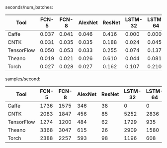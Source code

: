 seconds/num_batches:

| Tool | FCN-5 | FCN-8 | AlexNet | ResNet | LSTM-32 | LSTM-64 |
|------|-------|-------|---------|--------|---------|---------|
|Caffe| 0.037 | 0.041 | 0.046 | 0.416 | 0.000 | 0.000 |
|CNTK| 0.031 | 0.035 | 0.035 | 0.188 | 0.024 | 0.045 |
|TensorFlow| 0.050 | 0.053 | 0.033 | 0.255 | 0.074 | 0.137 |
|Theano| 0.019 | 0.021 | 0.026 | 0.610 | 0.044 | 0.081 |
|Torch| 0.027 | 0.028 | 0.027 | 0.162 | 0.107 | 0.210 |


samples/second:

| Tool | FCN-5 | FCN-8 | AlexNet | ResNet | LSTM-32 | LSTM-64 |
|------|-------|-------|---------|--------|---------|---------|
|Caffe| 1736 | 1575 | 346 | 38 | 0 | 0 |
|CNTK| 2083 | 1847 | 456 | 85 | 5252 | 2836 |
|TensorFlow| 1274 | 1200 | 484 | 62 | 1729 | 935 |
|Theano| 3368 | 3047 | 615 | 26 | 2909 | 1580 |
|Torch| 2388 | 2257 | 593 | 98 | 1196 | 608 |
